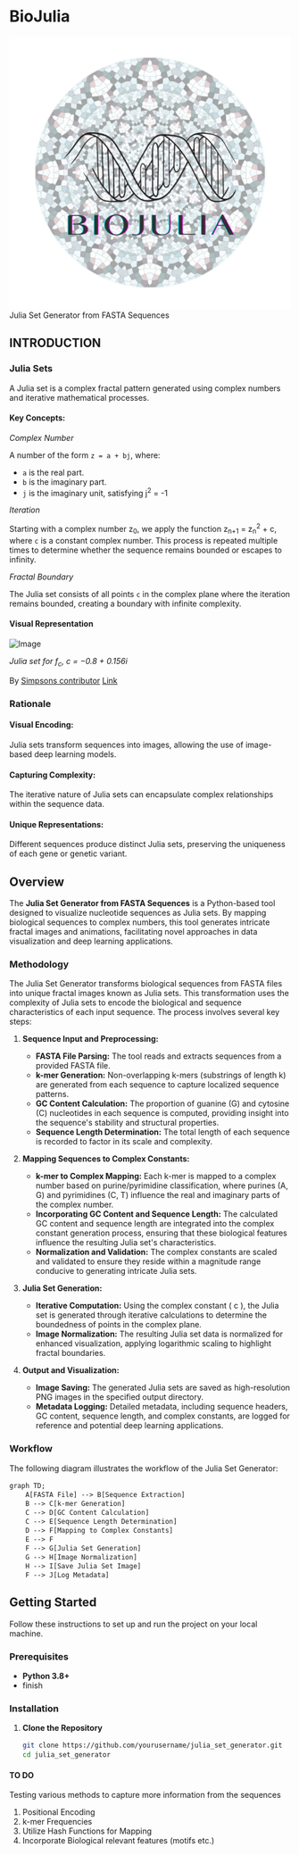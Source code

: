 # BioJulia
![alt text](https://github.com/Wabanero/BioJulia/blob/main/Images/logo%20biojulia.png)
Julia Set Generator from FASTA Sequences

## INTRODUCTION

### Julia Sets

A Julia set is a complex fractal pattern generated using complex numbers and iterative mathematical processes.

#### Key Concepts:

*Complex Number*

A number of the form ```z = a + bj```, where:
- ```a``` is the real part.
- ```b``` is the imaginary part.
- ```j``` is the imaginary unit, satisfying j<sup>2</sup> = -1

*Iteration*

Starting with a complex number z<sub>0</sub>, we apply the function z<sub>n+1</sub> = z<sub>n</sub><sup>2</sup> + c, 
where ```c``` is a constant complex number. This process is repeated multiple times to determine whether the sequence 
remains bounded or escapes to infinity.

*Fractal Boundary*

The Julia set consists of all points ```c``` in the complex plane where the iteration remains bounded, creating a boundary 
with infinite complexity.


#### Visual Representation

![Image](https://upload.wikimedia.org/wikipedia/commons/thumb/7/7b/Example_image.jpg/800px-Example_image.jpg)

*Julia set for f<sub>c</sub>, c = −0.8 + 0.156i*

By [Simpsons contributor](https://en.wikipedia.org/wiki/User:Simpsons_contributor)  [Link](https://commons.wikimedia.org/w/index.php?curid=109638427)

### Rationale

#### Visual Encoding:

Julia sets transform sequences into images, allowing the use of image-based deep learning models.

#### Capturing Complexity:

The iterative nature of Julia sets can encapsulate complex relationships within the sequence data.

#### Unique Representations:

Different sequences produce distinct Julia sets, preserving the uniqueness of each gene or genetic variant.

## Overview

The **Julia Set Generator from FASTA Sequences** is a Python-based tool designed to visualize nucleotide sequences as Julia sets. By mapping biological sequences to complex numbers, this tool generates intricate fractal images and animations, facilitating novel approaches in data visualization and deep learning applications.

### Methodology

The Julia Set Generator transforms biological sequences from FASTA files into unique fractal images known as Julia sets. This transformation uses the complexity of Julia sets to encode the biological and sequence characteristics of each input sequence. The process involves several key steps:

1. **Sequence Input and Preprocessing:**
   - **FASTA File Parsing:** The tool reads and extracts sequences from a provided FASTA file.
   - **k-mer Generation:** Non-overlapping k-mers (substrings of length k) are generated from each sequence to capture localized sequence patterns.
   - **GC Content Calculation:** The proportion of guanine (G) and cytosine (C) nucleotides in each sequence is computed, providing insight into the sequence's stability and structural properties.
   - **Sequence Length Determination:** The total length of each sequence is recorded to factor in its scale and complexity.

2. **Mapping Sequences to Complex Constants:**
   - **k-mer to Complex Mapping:** Each k-mer is mapped to a complex number based on purine/pyrimidine classification, where purines (A, G) and pyrimidines (C, T) influence the real and imaginary parts of the complex number.
   - **Incorporating GC Content and Sequence Length:** The calculated GC content and sequence length are integrated into the complex constant generation process, ensuring that these biological features influence the resulting Julia set's characteristics.
   - **Normalization and Validation:** The complex constants are scaled and validated to ensure they reside within a magnitude range conducive to generating intricate Julia sets.

3. **Julia Set Generation:**
   - **Iterative Computation:** Using the complex constant \( c \), the Julia set is generated through iterative calculations to determine the boundedness of points in the complex plane.
   - **Image Normalization:** The resulting Julia set data is normalized for enhanced visualization, applying logarithmic scaling to highlight fractal boundaries.

4. **Output and Visualization:**
   - **Image Saving:** The generated Julia sets are saved as high-resolution PNG images in the specified output directory.
   - **Metadata Logging:** Detailed metadata, including sequence headers, GC content, sequence length, and complex constants, are logged for reference and potential deep learning applications.

### Workflow

The following diagram illustrates the workflow of the Julia Set Generator:

```mermaid
graph TD;
    A[FASTA File] --> B[Sequence Extraction]
    B --> C[k-mer Generation]
    C --> D[GC Content Calculation]
    C --> E[Sequence Length Determination]
    D --> F[Mapping to Complex Constants]
    E --> F
    F --> G[Julia Set Generation]
    G --> H[Image Normalization]
    H --> I[Save Julia Set Image]
    F --> J[Log Metadata]
```

## Getting Started

Follow these instructions to set up and run the project on your local machine.

### Prerequisites

- **Python 3.8+**
- finish


### Installation

1. **Clone the Repository**

   ```bash
   git clone https://github.com/yourusername/julia_set_generator.git
   cd julia_set_generator


#### TO DO

Testing various methods to capture more information from the sequences
1) Positional Encoding
2) k-mer Frequencies
3) Utilize Hash Functions for Mapping
4) Incorporate Biological relevant features (motifs etc.)
